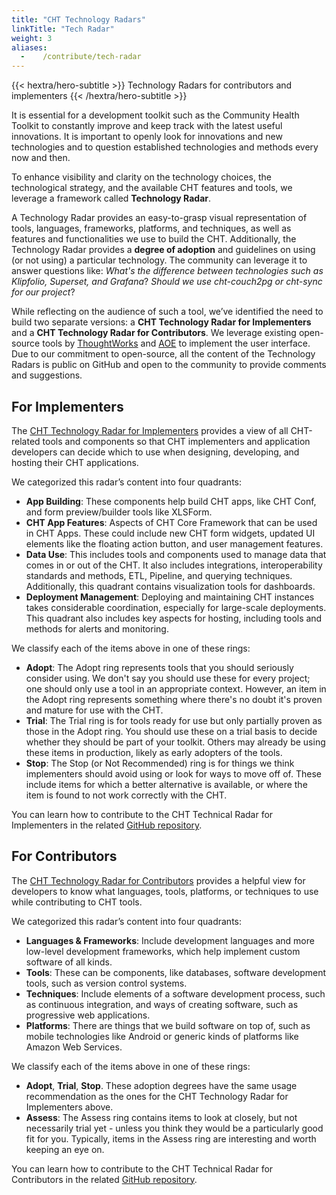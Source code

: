 ```yaml
---
title: "CHT Technology Radars"
linkTitle: "Tech Radar"
weight: 3
aliases:
  -    /contribute/tech-radar
---
```


{{< hextra/hero-subtitle >}}
  Technology Radars for contributors and implementers
{{< /hextra/hero-subtitle >}}

It is essential for a development toolkit such as the Community Health Toolkit to constantly improve and keep track with the latest useful innovations. It is important to openly look for innovations and new technologies and to question established technologies and methods every now and then.

To enhance visibility and clarity on the technology choices, the technological strategy, and the available CHT features and tools, we leverage a framework called **Technology Radar**.

A Technology Radar provides an easy-to-grasp visual representation of tools, languages, frameworks, platforms, and techniques, as well as features and functionalities we use to build the CHT. Additionally, the Technology Radar provides a **degree of adoption** and guidelines on using (or not using) a particular technology. The community can leverage it to answer questions like: *What's the difference between technologies such as Klipfolio, Superset, and Grafana*? *Should we use cht-couch2pg or cht-sync for our project*?

While reflecting on the audience of such a tool, we’ve identified the need to build two separate versions: a **CHT Technology Radar for Implementers** and a **CHT Technology Radar for Contributors**. We leverage existing open-source tools by [ThoughtWorks](https://github.com/thoughtworks/build-your-own-radar) and [AOE](https://github.com/AOEpeople/aoe_technology_radar) to implement the user interface. Due to our commitment to open-source, all the content of the Technology Radars is public on GitHub and open to the community to provide comments and suggestions.

## For Implementers
The [CHT Technology Radar for Implementers](https://docs.communityhealthtoolkit.org/cht-tech-radar-implementers/index.html) provides a view of all CHT-related tools and components so that CHT implementers and application developers can decide which to use when designing, developing, and hosting their CHT applications.

We categorized this radar’s content into four quadrants:

* **App Building**: These components help build CHT apps, like CHT Conf, and form preview/builder tools like XLSForm.
* **CHT App Features**: Aspects of CHT Core Framework that can be used in CHT Apps. These could include new CHT form widgets, updated UI elements like the floating action button, and user management features.
* **Data Use**: This includes tools and components used to manage data that comes in or out of the CHT. It also includes integrations, interoperability standards and methods, ETL, Pipeline, and querying techniques. Additionally, this quadrant contains visualization tools for dashboards.
* **Deployment Management**: Deploying and maintaining CHT instances takes considerable coordination, especially for large-scale deployments. This quadrant also includes key aspects for hosting, including tools and methods for alerts and monitoring.

We classify each of the items above in one of these rings:

* **Adopt**: The Adopt ring represents tools that you should seriously consider using. We don't say you should use these for every project; one should only use a tool in an appropriate context. However, an item in the Adopt ring represents something where there's no doubt it's proven and mature for use with the CHT.
* **Trial**: The Trial ring is for tools ready for use but only partially proven as those in the Adopt ring. You should use these on a trial basis to decide whether they should be part of your toolkit. Others may already be using these items in production, likely as early adopters of the tools.
* **Stop**: The Stop (or Not Recommended) ring is for things we think implementers should avoid using or look for ways to move off of. These include items for which a better alternative is available, or where the item is found to not work correctly with the CHT.

You can learn how to contribute to the CHT Technical Radar for Implementers in the related [GitHub repository](https://github.com/medic/cht-tech-radar-implementers).

## For Contributors
The [CHT Technology Radar for Contributors](https://docs.communityhealthtoolkit.org/cht-tech-radar-contributors/index.html) provides a helpful view for developers to know what languages, tools, platforms, or techniques to use while contributing to CHT tools.

We categorized this radar’s content into four quadrants:

* **Languages & Frameworks**: Include development languages and more low-level development frameworks, which help implement custom software of all kinds.
* **Tools**: These can be components, like databases, software development tools, such as version control systems.
* **Techniques**: Include elements of a software development process, such as continuous integration, and ways of creating software, such as progressive web applications.
* **Platforms**: There are things that we build software on top of, such as mobile technologies like Android or generic kinds of platforms like Amazon Web Services.

We classify each of the items above in one of these rings:

* **Adopt**, **Trial**, **Stop**. These adoption degrees have the same usage recommendation as the ones for the CHT Technology Radar for Implementers above.
* **Assess**: The Assess ring contains items to look at closely, but not necessarily trial yet - unless you think they would be a particularly good fit for you. Typically, items in the Assess ring are interesting and worth keeping an eye on.

You can learn how to contribute to the CHT Technical Radar for Contributors in the related [GitHub repository](https://github.com/medic/cht-tech-radar-contributors).
